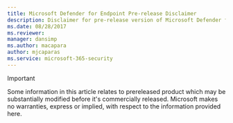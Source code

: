```yaml
---
title: Microsoft Defender for Endpoint Pre-release Disclaimer
description: Disclaimer for pre-release version of Microsoft Defender for Endpoint.
ms.date: 08/28/2017
ms.reviewer: 
manager: dansimp
ms.author: macapara
author: mjcaparas
ms.service: microsoft-365-security
---
```


> [!IMPORTANT]
> Some information in this article relates to prereleased product which may be substantially modified before it's commercially released. Microsoft makes no warranties, express or implied, with respect to the information provided here.
